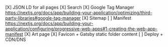 [X] JSON LD for all pages
[X] Search
[X] Google Tag Manager https://nextjs.org/docs/app/building-your-application/optimizing/third-party-libraries#google-tag-manager
[X] Sitemap
[ ] Manifest https://nextjs.org/docs/app/building-your-application/configuring/progressive-web-apps#1-creating-the-web-app-manifest
[X] Art page
[X] Favicon + Gatsby static folder content
[ ] Deploy + CDN/DNS 
